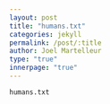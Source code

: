 ```yaml
---
layout: post
title: "humans.txt"
categories: jekyll
permalink: /post/:title
author: Joel Martelleur
type: "true"
innerpage: "true"
---
```


```
humans.txt

```
